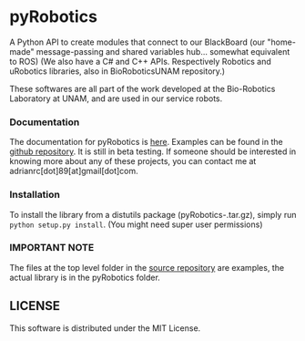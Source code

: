 pyRobotics
==========

A Python API to create modules that connect to our BlackBoard (our "home-made" message-passing and shared variables hub... somewhat equivalent to ROS)
(We also have a C# and C++ APIs. Respectively Robotics and uRobotics libraries, also in BioRoboticsUNAM repository.)

These softwares are all part of the work developed at the Bio-Robotics Laboratory at UNAM, and are used in our service robots.

### Documentation

The documentation for pyRobotics is [here](http://bioroboticsUNAM.github.io/pyRobotics). Examples can be found in the [github repository](http://github.com/BioRoboticsUNAM/pyRobotics).
It is still in beta testing.
If someone should be interested in knowing more about any of these projects, you can contact me at adrianrc[dot]89[at]gmail[dot]com.

### Installation

To install the library from a distutils package (pyRobotics-<version>.tar.gz), simply run `python setup.py install`. (You might need super user permissions)

### IMPORTANT NOTE

The files at the top level folder in the [source repository](http://github.com/BioRoboticsUNAM/pyRobotics) are examples, the actual library is in the pyRobotics folder.

LICENSE
----------
This software is distributed under the MIT License.
